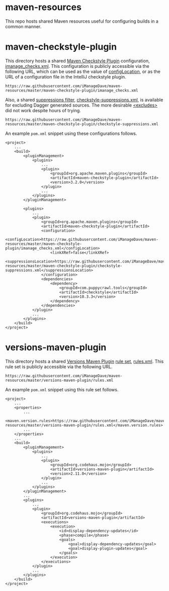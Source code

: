 maven-resources
===============
This repo hosts shared Maven resources useful for configuring builds in a common manner.

maven-checkstyle-plugin
=======================
This directory hosts a shared [Maven Checkstyle Plugin](https://maven.apache.org/plugins/maven-checkstyle-plugin/index.html)
configuration, [imanage_checks.xml](imanage_checks.xml). This configuration is
publicly accessible via the following URL, which can be used as the value of
[configLocation](https://maven.apache.org/plugins/maven-checkstyle-plugin/check-mojo.html#configLocation),
or as the URL of a configuration file in the IntelliJ checkstyle plugin.

    https://raw.githubusercontent.com/iManageDave/maven-resources/master/maven-checkstyle-plugin/imanage_checks.xml

Also, a shared [suppressions filter](https://maven.apache.org/plugins/maven-checkstyle-plugin/examples/suppressions-filter.html),
[checkstyle-suppressions.xml](checkstyle-suppressions.xml), is available for
excluding Dagger generated sources. The more desirable [&lt;excludes&gt;](https://maven.apache.org/plugins/maven-checkstyle-plugin/check-mojo.html#excludes)
did not work despite hours of trying.

    https://raw.githubusercontent.com/iManageDave/maven-resources/master/maven-checkstyle-plugin/checkstyle-suppressions.xml

An example `pom.xml` snippet using these configurations follows.

    <project>
        ...
        <build>
            <pluginManagement>
                <plugins>
                    ...
                    <plugin>
                        <groupId>org.apache.maven.plugins</groupId>
                        <artifactId>maven-checkstyle-plugin</artifactId>
                        <version>3.2.0</version>
                    </plugin>
                    ...
                </plugins>
            </pluginManagement>

            <plugins>
                ...
                <plugin>
                    <groupId>org.apache.maven.plugins</groupId>
                    <artifactId>maven-checkstyle-plugin</artifactId>
                    <configuration>
                        <configLocation>https://raw.githubusercontent.com/iManageDave/maven-resources/master/maven-checkstyle-plugin/imanage_checks.xml</configLocation>
                        <linkXRef>false</linkXRef>
                        <suppressionsLocation>https://raw.githubusercontent.com/iManageDave/maven-resources/master/maven-checkstyle-plugin/checkstyle-suppressions.xml</suppressionsLocation>
                    </configuration>
                    <dependencies>
                        <dependency>
                            <groupId>com.puppycrawl.tools</groupId>
                            <artifactId>checkstyle</artifactId>
                            <version>10.3.3</version>
                        </dependency>
                    </dependencies>
                </plugin>
                ...
            </plugins>
        </build>
    </project>

versions-maven-plugin
=====================
This directory hosts a shared [Versions Maven Plugin](http://www.mojohaus.org/versions-maven-plugin/index.html)
[rule set](https://www.mojohaus.org/versions-maven-plugin/version-rules.html),
[rules.xml](rules.xml).  This rule set is publicly accessible via the following
URL.

    https://raw.githubusercontent.com/iManageDave/maven-resources/master/versions-maven-plugin/rules.xml

An example `pom.xml` snippet using this rule set follows.

    <project>
        ...
        <properties>
            ...
            <maven.version.rules>https://raw.githubusercontent.com/iManageDave/maven-resources/master/versions-maven-plugin/rules.xml</maven.version.rules>
            ...
        </properties>
        ...
        <build>
            <pluginManagement>
                <plugins>
                    ...
                    <plugin>
                        <groupId>org.codehaus.mojo</groupId>
                        <artifactId>versions-maven-plugin</artifactId>
                        <version>2.11.0</version>
                    </plugin>
                    ...
                </plugins>
            </pluginManagement>
            ...
            <plugins>
                ...
                <plugin>
                    <groupId>org.codehaus.mojo</groupId>
                    <artifactId>versions-maven-plugin</artifactId>
                    <executions>
                        <execution>
                            <id>display-dependency-updates</id>
                            <phase>compile</phase>
                            <goals>
                                <goal>display-dependency-updates</goal>
                                <goal>display-plugin-updates</goal>
                            </goals>
                        </execution>
                    </executions>
                </plugin>
                ...
            </plugins>
        </build>
    </project>

